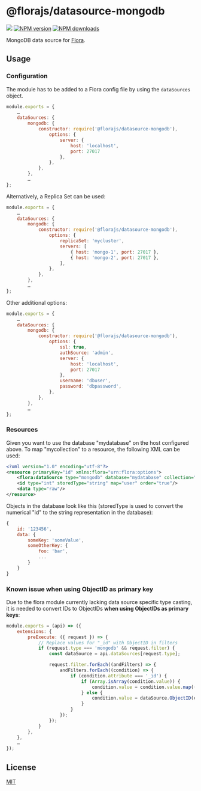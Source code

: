 # @florajs/datasource-mongodb

![](https://github.com/florajs/datasource-mongodb/workflows/ci/badge.svg)
[![NPM version](https://img.shields.io/npm/v/@florajs/datasource-mongodb.svg?style=flat)](https://www.npmjs.com/package/@florajs/datasource-mongodb)
[![NPM downloads](https://img.shields.io/npm/dm/@florajs/datasource-mongodb.svg?style=flat)](https://www.npmjs.com/package/@florajs/datasource-mongodb)

MongoDB data source for [Flora](https://github.com/florajs/flora).

## Usage

### Configuration

The module has to be added to a Flora config file by using the `dataSources` object.

```js
module.exports = {
    …
    dataSources: {
        mongodb: {
            constructor: require('@florajs/datasource-mongodb'),
                options: {
                    server: {
                        host: 'localhost',
                        port: 27017
                    },
                },
            },
        },
        …
};
```

Alternatively, a Replica Set can be used:

```js
module.exports = {
    …
    dataSources: {
        mongodb: {
            constructor: require('@florajs/datasource-mongodb'),
                options: {
                    replicaSet: 'mycluster',
                    servers: [
                        { host: 'mongo-1', port: 27017 },
                        { host: 'mongo-2', port: 27017 },
                    ],
                },
            },
        },
        …
};
```

Other additional options:

```js
module.exports = {
    …
    dataSources: {
        mongodb: {
            constructor: require('@florajs/datasource-mongodb'),
                options: {
                    ssl: true,
                    authSource: 'admin',
                    server: {
                        host: 'localhost',
                        port: 27017
                    },
                    username: 'dbuser',
                    password: 'dbpassword',
                },
            },
        },
        …
};
```

### Resources

Given you want to use the database "mydatabase" on the host configured above. To map "mycollection" to a resource, the following XML can be used:

```xml
<?xml version="1.0" encoding="utf-8"?>
<resource primaryKey="id" xmlns:flora="urn:flora:options">
    <flora:dataSource type="mongodb" database="mydatabase" collection="mycollection"/>
    <id type="int" storedType="string" map="user" order="true"/>
    <data type="raw"/>
</resource>
```

Objects in the database look like this (storedType is used to convert the numerical "id" to the string representation in the database):

```js
{
    id: '123456',
    data: {
        someKey: 'someValue',
        someOtherKey: {
            foo: 'bar',
            ...
        }
    }
}
```

### Known issue when using ObjectID as primary key

Due to the flora module currently lacking data source specific type casting, it is needed to convert IDs to ObjectIDs **when using ObjectIDs as primary keys**:

```js
module.exports = (api) => ({
    extensions: {
        preExecute: ({ request }) => {
            // Replace values for "_id" with ObjectID in filters
            if (request.type === 'mongodb' && request.filter) {
                const dataSource = api.dataSources[request.type];

                request.filter.forEach((andFilters) => {
                    andFilters.forEach((condition) => {
                        if (condition.attribute === '_id') {
                            if (Array.isArray(condition.value)) {
                                condition.value = condition.value.map((value) => dataSource.ObjectID(value));
                            } else {
                                condition.value = dataSource.ObjectID(condition.value);
                            }
                        }
                    });
                });
            }
        },
    },
    …
});
```




## License

[MIT](LICENSE)

